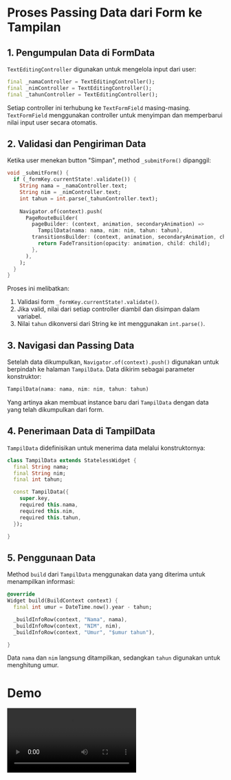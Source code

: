 # Proses Passing Data dari Form ke Tampilan

## 1. Pengumpulan Data di FormData

`TextEditingController` digunakan untuk mengelola input dari user:

```dart
final _namaController = TextEditingController();
final _nimController = TextEditingController();
final _tahunController = TextEditingController();
```

Setiap controller ini terhubung ke `TextFormField` masing-masing. `TextFormField` menggunakan controller untuk menyimpan dan memperbarui nilai input user secara otomatis.

## 2. Validasi dan Pengiriman Data

Ketika user menekan button "Simpan", method `_submitForm()` dipanggil:

```dart
void _submitForm() {
  if (_formKey.currentState!.validate()) {
    String nama = _namaController.text;
    String nim = _nimController.text;
    int tahun = int.parse(_tahunController.text);
    
    Navigator.of(context).push(
      PageRouteBuilder(
        pageBuilder: (context, animation, secondaryAnimation) => 
          TampilData(nama: nama, nim: nim, tahun: tahun),
        transitionsBuilder: (context, animation, secondaryAnimation, child) {
          return FadeTransition(opacity: animation, child: child);
        },
      ),
    );
  }
}
```

Proses ini melibatkan:
1. Validasi form `_formKey.currentState!.validate()`.
2. Jika valid, nilai dari setiap controller diambil dan disimpan dalam variabel.
3. Nilai `tahun` dikonversi dari String ke int menggunakan `int.parse()`.

## 3. Navigasi dan Passing Data

Setelah data dikumpulkan, `Navigator.of(context).push()` digunakan untuk berpindah ke halaman `TampilData`. Data dikirim sebagai parameter konstruktor:

```dart
TampilData(nama: nama, nim: nim, tahun: tahun)
```

Yang artinya akan membuat instance baru dari `TampilData` dengan data yang telah dikumpulkan dari form.

## 4. Penerimaan Data di TampilData

`TampilData` didefinisikan untuk menerima data melalui konstruktornya:

```dart
class TampilData extends StatelessWidget {
  final String nama;
  final String nim;
  final int tahun;

  const TampilData({
    super.key,
    required this.nama,
    required this.nim,
    required this.tahun,
  });

}
```

## 5. Penggunaan Data

Method `build` dari `TampilData` menggunakan data yang diterima untuk menampilkan informasi:

```dart
@override
Widget build(BuildContext context) {
  final int umur = DateTime.now().year - tahun;

  _buildInfoRow(context, "Nama", nama),
  _buildInfoRow(context, "NIM", nim),
  _buildInfoRow(context, "Umur", "$umur tahun"),

}
```

Data `nama` dan `nim` langsung ditampilkan, sedangkan `tahun` digunakan untuk menghitung umur.

# Demo
<video controls src="demo.mp4">